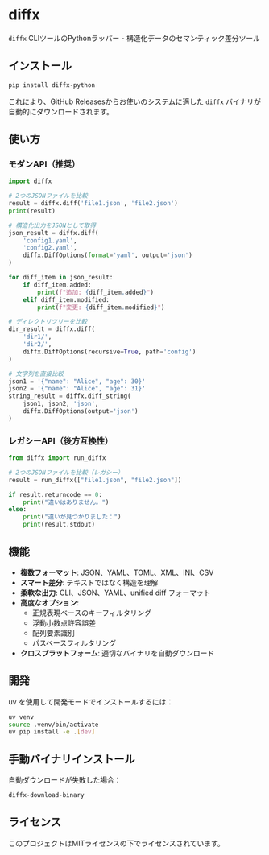 # diffx

`diffx` CLIツールのPythonラッパー - 構造化データのセマンティック差分ツール

## インストール

```bash
pip install diffx-python
```

これにより、GitHub Releasesからお使いのシステムに適した `diffx` バイナリが自動的にダウンロードされます。

## 使い方

### モダンAPI（推奨）

```python
import diffx

# 2つのJSONファイルを比較
result = diffx.diff('file1.json', 'file2.json')
print(result)

# 構造化出力をJSONとして取得
json_result = diffx.diff(
    'config1.yaml', 
    'config2.yaml',
    diffx.DiffOptions(format='yaml', output='json')
)

for diff_item in json_result:
    if diff_item.added:
        print(f"追加: {diff_item.added}")
    elif diff_item.modified:
        print(f"変更: {diff_item.modified}")

# ディレクトリツリーを比較
dir_result = diffx.diff(
    'dir1/', 
    'dir2/',
    diffx.DiffOptions(recursive=True, path='config')
)

# 文字列を直接比較
json1 = '{"name": "Alice", "age": 30}'
json2 = '{"name": "Alice", "age": 31}'
string_result = diffx.diff_string(
    json1, json2, 'json',
    diffx.DiffOptions(output='json')
)
```

### レガシーAPI（後方互換性）

```python
from diffx import run_diffx

# 2つのJSONファイルを比較（レガシー）
result = run_diffx(["file1.json", "file2.json"])

if result.returncode == 0:
    print("違いはありません。")
else:
    print("違いが見つかりました：")
    print(result.stdout)
```

## 機能

- **複数フォーマット**: JSON、YAML、TOML、XML、INI、CSV
- **スマート差分**: テキストではなく構造を理解
- **柔軟な出力**: CLI、JSON、YAML、unified diff フォーマット
- **高度なオプション**: 
  - 正規表現ベースのキーフィルタリング
  - 浮動小数点許容誤差
  - 配列要素識別
  - パスベースフィルタリング
- **クロスプラットフォーム**: 適切なバイナリを自動ダウンロード

## 開発

uv を使用して開発モードでインストールするには：

```bash
uv venv
source .venv/bin/activate
uv pip install -e .[dev]
```

## 手動バイナリインストール

自動ダウンロードが失敗した場合：

```bash
diffx-download-binary
```

## ライセンス

このプロジェクトはMITライセンスの下でライセンスされています。